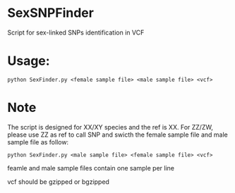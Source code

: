 # SexSNPFinder
Script for sex-linked SNPs identification in VCF


# Usage:
```{python}
python SexFinder.py <female sample file> <male sample file> <vcf>
```
# Note
The script is designed for XX/XY species and the ref is XX.
For ZZ/ZW, please use ZZ as ref to call SNP and swicth the female sample file and male sample file as follow:
```{python}
python SexFinder.py <male sample file> <female sample file> <vcf>
```

feamle and male sample files contain one sample per line

vcf should be gzipped or bgzipped

